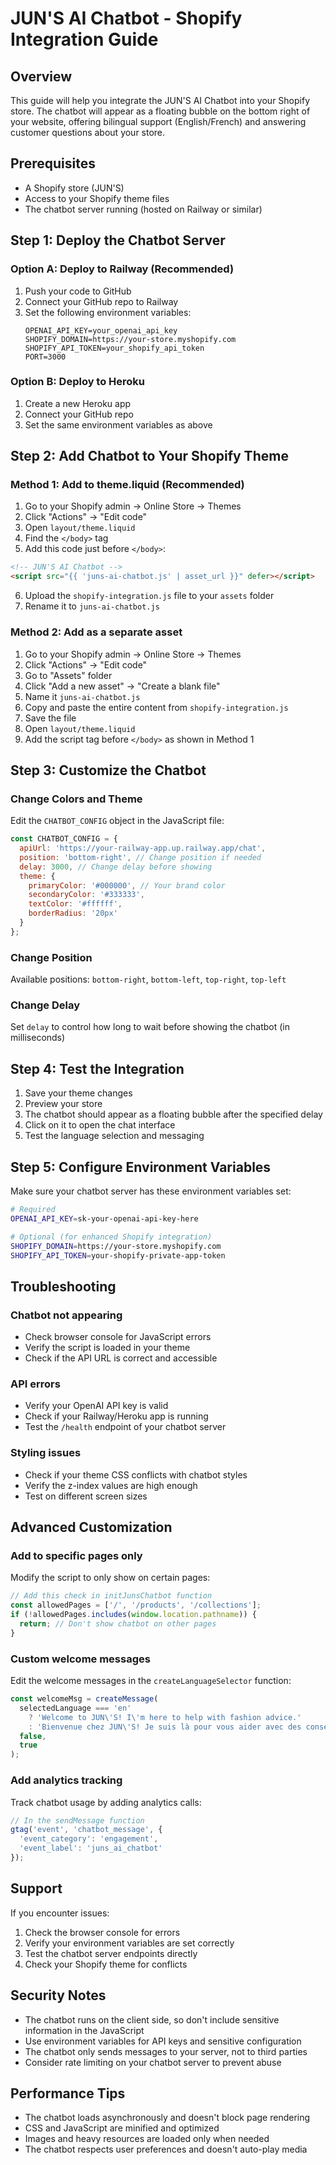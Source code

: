 # JUN'S AI Chatbot - Shopify Integration Guide

## Overview
This guide will help you integrate the JUN'S AI Chatbot into your Shopify store. The chatbot will appear as a floating bubble on the bottom right of your website, offering bilingual support (English/French) and answering customer questions about your store.

## Prerequisites
- A Shopify store (JUN'S)
- Access to your Shopify theme files
- The chatbot server running (hosted on Railway or similar)

## Step 1: Deploy the Chatbot Server

### Option A: Deploy to Railway (Recommended)
1. Push your code to GitHub
2. Connect your GitHub repo to Railway
3. Set the following environment variables:
   ```
   OPENAI_API_KEY=your_openai_api_key
   SHOPIFY_DOMAIN=https://your-store.myshopify.com
   SHOPIFY_API_TOKEN=your_shopify_api_token
   PORT=3000
   ```

### Option B: Deploy to Heroku
1. Create a new Heroku app
2. Connect your GitHub repo
3. Set the same environment variables as above

## Step 2: Add Chatbot to Your Shopify Theme

### Method 1: Add to theme.liquid (Recommended)
1. Go to your Shopify admin → Online Store → Themes
2. Click "Actions" → "Edit code"
3. Open `layout/theme.liquid`
4. Find the `</body>` tag
5. Add this code just before `</body>`:

```html
<!-- JUN'S AI Chatbot -->
<script src="{{ 'juns-ai-chatbot.js' | asset_url }}" defer></script>
```

6. Upload the `shopify-integration.js` file to your `assets` folder
7. Rename it to `juns-ai-chatbot.js`

### Method 2: Add as a separate asset
1. Go to your Shopify admin → Online Store → Themes
2. Click "Actions" → "Edit code"
3. Go to "Assets" folder
4. Click "Add a new asset" → "Create a blank file"
5. Name it `juns-ai-chatbot.js`
6. Copy and paste the entire content from `shopify-integration.js`
7. Save the file
8. Open `layout/theme.liquid`
9. Add the script tag before `</body>` as shown in Method 1

## Step 3: Customize the Chatbot

### Change Colors and Theme
Edit the `CHATBOT_CONFIG` object in the JavaScript file:

```javascript
const CHATBOT_CONFIG = {
  apiUrl: 'https://your-railway-app.up.railway.app/chat',
  position: 'bottom-right', // Change position if needed
  delay: 3000, // Change delay before showing
  theme: {
    primaryColor: '#000000', // Your brand color
    secondaryColor: '#333333',
    textColor: '#ffffff',
    borderRadius: '20px'
  }
};
```

### Change Position
Available positions: `bottom-right`, `bottom-left`, `top-right`, `top-left`

### Change Delay
Set `delay` to control how long to wait before showing the chatbot (in milliseconds)

## Step 4: Test the Integration

1. Save your theme changes
2. Preview your store
3. The chatbot should appear as a floating bubble after the specified delay
4. Click on it to open the chat interface
5. Test the language selection and messaging

## Step 5: Configure Environment Variables

Make sure your chatbot server has these environment variables set:

```bash
# Required
OPENAI_API_KEY=sk-your-openai-api-key-here

# Optional (for enhanced Shopify integration)
SHOPIFY_DOMAIN=https://your-store.myshopify.com
SHOPIFY_API_TOKEN=your-shopify-private-app-token
```

## Troubleshooting

### Chatbot not appearing
- Check browser console for JavaScript errors
- Verify the script is loaded in your theme
- Check if the API URL is correct and accessible

### API errors
- Verify your OpenAI API key is valid
- Check if your Railway/Heroku app is running
- Test the `/health` endpoint of your chatbot server

### Styling issues
- Check if your theme CSS conflicts with chatbot styles
- Verify the z-index values are high enough
- Test on different screen sizes

## Advanced Customization

### Add to specific pages only
Modify the script to only show on certain pages:

```javascript
// Add this check in initJunsChatbot function
const allowedPages = ['/', '/products', '/collections'];
if (!allowedPages.includes(window.location.pathname)) {
  return; // Don't show chatbot on other pages
}
```

### Custom welcome messages
Edit the welcome messages in the `createLanguageSelector` function:

```javascript
const welcomeMsg = createMessage(
  selectedLanguage === 'en' 
    ? 'Welcome to JUN\'S! I\'m here to help with fashion advice.' 
    : 'Bienvenue chez JUN\'S! Je suis là pour vous aider avec des conseils mode.',
  false,
  true
);
```

### Add analytics tracking
Track chatbot usage by adding analytics calls:

```javascript
// In the sendMessage function
gtag('event', 'chatbot_message', {
  'event_category': 'engagement',
  'event_label': 'juns_ai_chatbot'
});
```

## Support

If you encounter issues:
1. Check the browser console for errors
2. Verify your environment variables are set correctly
3. Test the chatbot server endpoints directly
4. Check your Shopify theme for conflicts

## Security Notes

- The chatbot runs on the client side, so don't include sensitive information in the JavaScript
- Use environment variables for API keys and sensitive configuration
- The chatbot only sends messages to your server, not to third parties
- Consider rate limiting on your chatbot server to prevent abuse

## Performance Tips

- The chatbot loads asynchronously and doesn't block page rendering
- CSS and JavaScript are minified and optimized
- Images and heavy resources are loaded only when needed
- The chatbot respects user preferences and doesn't auto-play media
